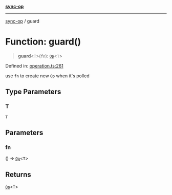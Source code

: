 [**sync-op**](../README.md)

***

[sync-op](../README.md) / guard

# Function: guard()

> **guard**\<`T`\>(`fn`): [`Op`](../classes/Op.md)\<`T`\>

Defined in: [operation.ts:261](https://github.com/dhcmrlchtdj/sync-op/blob/93fe32636f3c6c188a811dfea276951b3e31f9bc/src/operation.ts#L261)

use `fn` to create new `Op` when it's polled

## Type Parameters

### T

`T`

## Parameters

### fn

() => [`Op`](../classes/Op.md)\<`T`\>

## Returns

[`Op`](../classes/Op.md)\<`T`\>
